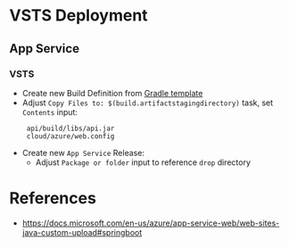 # VSTS Deployment

## App Service 

### VSTS
- Create new Build Definition from [Gradle template](https://docs.microsoft.com/en-us/azure/app-service-web/web-sites-java-custom-upload)
- Adjust `Copy Files to: $(build.artifactstagingdirectory)` task, set `Contents` input:
   ```
    api/build/libs/api.jar
    cloud/azure/web.config
   ```
- Create new `App Service` Release:
  -  Adjust `Package or folder` input to reference `drop` directory

# References

- https://docs.microsoft.com/en-us/azure/app-service-web/web-sites-java-custom-upload#springboot
